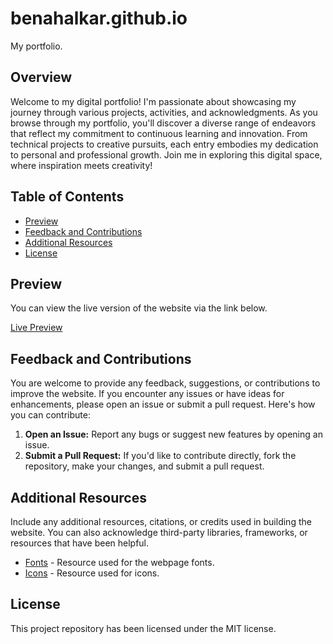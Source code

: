 # benahalkar.github.io

My portfolio.

## Overview

Welcome to my digital portfolio! I'm passionate about showcasing my journey through various projects, activities, and acknowledgments. As you browse through my portfolio, you'll discover a diverse range of endeavors that reflect my commitment to continuous learning and innovation. From technical projects to creative pursuits, each entry embodies my dedication to personal and professional growth. Join me in exploring this digital space, where inspiration meets creativity!

## Table of Contents

- [Preview](#preview)
- [Feedback and Contributions](#feedback-and-contributions)
- [Additional Resources](#additional-resources)
- [License](#license)

## Preview

You can view the live version of the website via the link below.

[Live Preview](https://benahalkar.github.io/)

## Feedback and Contributions

You are welcome to provide any feedback, suggestions, or contributions to improve the website. If you encounter any issues or have ideas for enhancements, please open an issue or submit a pull request. Here's how you can contribute:

1. **Open an Issue:** Report any bugs or suggest new features by opening an issue.
2. **Submit a Pull Request:** If you'd like to contribute directly, fork the repository, make your changes, and submit a pull request.

## Additional Resources

Include any additional resources, citations, or credits used in building the website. You can also acknowledge third-party libraries, frameworks, or resources that have been helpful.

- [Fonts](https://rsms.me/inter/) - Resource used for the webpage fonts.
- [Icons](https://icons8.com/icons) - Resource used for icons.

## License

This project repository has been licensed under the MIT license.



